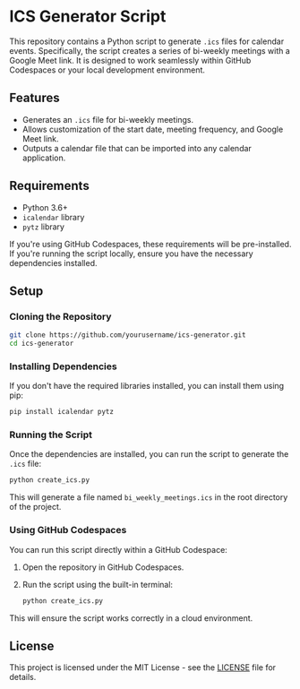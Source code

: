 # ICS Generator Script

This repository contains a Python script to generate `.ics` files for calendar events. Specifically, the script creates a series of bi-weekly meetings with a Google Meet link. It is designed to work seamlessly within GitHub Codespaces or your local development environment.

## Features

- Generates an `.ics` file for bi-weekly meetings.
- Allows customization of the start date, meeting frequency, and Google Meet link.
- Outputs a calendar file that can be imported into any calendar application.

## Requirements

- Python 3.6+
- `icalendar` library
- `pytz` library

If you're using GitHub Codespaces, these requirements will be pre-installed. If you're running the script locally, ensure you have the necessary dependencies installed.

## Setup

### Cloning the Repository

```bash
git clone https://github.com/yourusername/ics-generator.git
cd ics-generator
```

### Installing Dependencies

If you don't have the required libraries installed, you can install them using pip:

```bash
pip install icalendar pytz
```

### Running the Script

Once the dependencies are installed, you can run the script to generate the `.ics` file:

```bash
python create_ics.py
```

This will generate a file named `bi_weekly_meetings.ics` in the root directory of the project.

### Using GitHub Codespaces

You can run this script directly within a GitHub Codespace:

1. Open the repository in GitHub Codespaces.
2. Run the script using the built-in terminal:
   
   ```bash
   python create_ics.py
   ```

This will ensure the script works correctly in a cloud environment.

## License

This project is licensed under the MIT License - see the [LICENSE](LICENSE) file for details.

